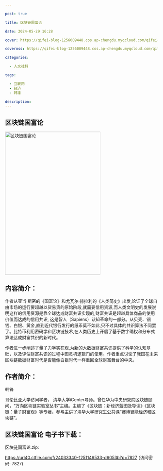 ```yaml
---

post: true

title: 区块链国富论

date: 2024-05-29 16:28

cover: https://qifei-blog-1256009448.cos.ap-chengdu.myqcloud.com/qifei-blog/6567daa7c458853aef98f9dc.jpg

coveross: https://qifei-blog-1256009448.cos.ap-chengdu.myqcloud.com/qifei-blog/6567daa7c458853aef98f9dc.jpg

categories:

  - 人文社科

tags:

  - 互联网
  - 经济
  - 韩锋

description:
---
```


## 区块链国富论
<img alt="区块链国富论 " class="aligncenter loaded" data-was-processed="true" decoding="async" fetchpriority="high" height="471" src="https://qifei-blog-1256009448.cos.ap-chengdu.myqcloud.com/qifei-blog/6567daa7c458853aef98f9dc.jpg " style="cursor: zoom-in;" width="314"/>

## 内容简介：

作者从亚当·斯密的《国富论》和尤瓦尔·赫拉利的《人类简史》出发,论证了全球自由市场的运行要超越以货易货的原始阶段,就需要信用资源,而人类文明史的发展说明这样的信用资源是靠全球达成财富共识实现的,财富共识是超越具体商品的使用价值而达成的信用共识, 这是智人（Sapiens）认知革命的一部分。从贝壳、铜钱、白银、黄金,直到近代银行发行的纸币莫不如此,只不过具体的共识算法不同罢了。比特币利用密码学和区块链技术,在人类历史上开启了基于数字确权和分布式算法达成财富共识的新时代。

作者进一步阐述了量子力学实在观,为新的大数据财富共识提供了科学的认知基础，以及评估财富共识的过程中图灵机逻辑门的使用。作者重点讨论了我国在未来区块链数据财富时代是否能像白银时代一样重回全球财富舞台的中央。

## 作者简介：

韩锋

哥伦比亚大学访问学者， 清华大学iCenter导师。曾任华为中央研究院区块链顾问，“万向区块链实验室丛书”主编。主编了《区块链：新经济蓝图及导读》《区块链：量子财富观》等专著，参与主讲了清华大学研究生公共课“赛博智能经济和区块链”。

## 区块链国富论 电子书下载：

区块链国富论.zip: 

https://url40.ctfile.com/f/24033340-1251149533-d9053b?p=7827 (访问密码: 7827)
